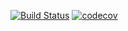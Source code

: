 [![Build Status](https://travis-ci.org/Kapchevich/job4j.svg?branch=master)](https://travis-ci.org/Kapchevich/job4j)
[![codecov](https://codecov.io/gh/Kapchevich/job4j/branch/master/graph/badge.svg)](https://codecov.io/gh/Kapchevich/job4j)